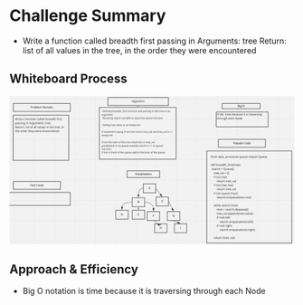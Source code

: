 # Challenge Summary
- Write a function called breadth first
passing in Arguments: tree
Return: list of all values in the tree, in the order they were encountered

## Whiteboard Process
<!-- Embedded whiteboard image -->
![Code Challenge 16](Code16.png)
## Approach & Efficiency
- Big O notation is time because it is traversing through each Node


